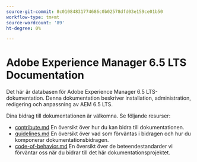 ```yaml
---
source-git-commit: 8c01084831774686c0b02578dfd03e159ce01b50
workflow-type: tm+mt
source-wordcount: '89'
ht-degree: 0%

---
```

# Adobe Experience Manager 6.5 LTS Documentation

Det här är databasen för Adobe Experience Manager 6.5 LTS-dokumentation. Denna dokumentation beskriver installation, administration, redigering och anpassning av AEM 6.5 LTS.

Dina bidrag till dokumentationen är välkomna. Se följande resurser:

* [contribute.md](contributing.md) En översikt över hur du kan bidra till dokumentationen.
* [guidelines.md](guidelines.md) En översikt över vad som förväntas i bidragen och hur du komponerar dokumentationsbidragen.
* [code-of-behavior.md](code-of-conduct.md) En översikt över de beteendestandarder vi förväntar oss när du bidrar till det här dokumentationsprojektet.
